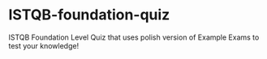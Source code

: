 # ISTQB-foundation-quiz
ISTQB Foundation Level Quiz that uses polish version of Example Exams to test your knowledge!
